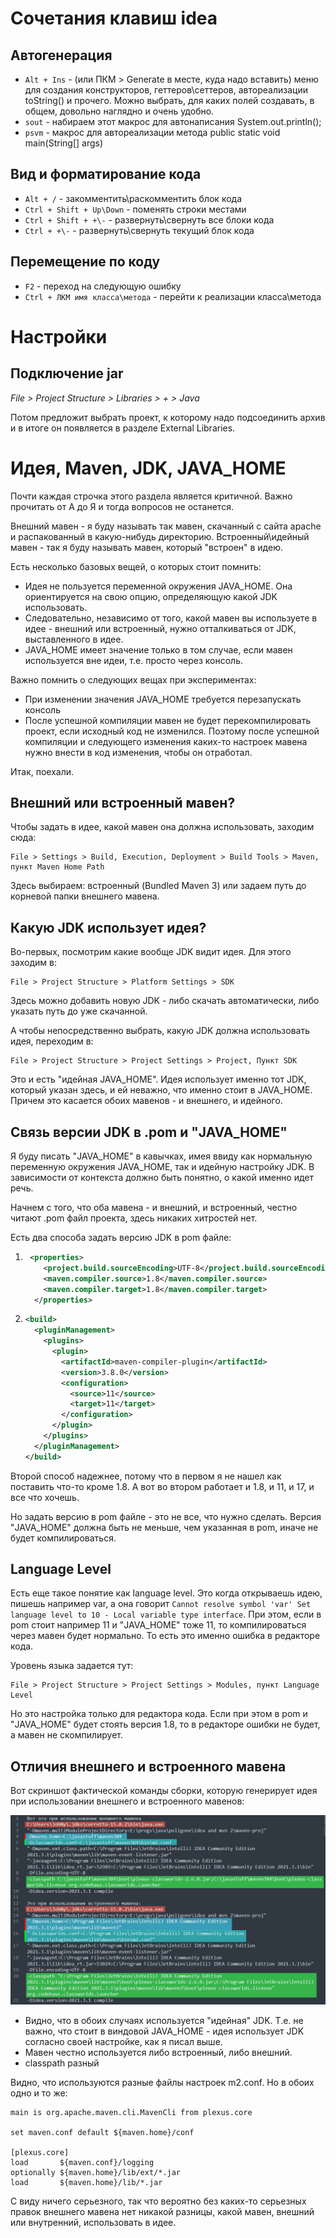 # Сочетания клавиш idea

## Автогенерация

* `Alt + Ins` - (или ПКМ > Generate в месте, куда надо вставить) меню для создания конструкторов, геттеров\сеттеров, автореализации toString() и прочего. Можно выбрать, для каких полей создавать, в общем, довольно наглядно и очень удобно.
* `sout` - набираем этот макрос для автонаписания System.out.println();
* `psvm` - макрос для автореализации метода public static void main(String[] args)



## Вид и форматирование кода

* `Alt + /` - закомментить\раскомментить блок кода
* `Ctrl + Shift + Up\Down` - поменять строки местами
* `Ctrl + Shift + +\-` - развернуть\свернуть все блоки кода
* `Ctrl + +\-` - развернуть\свернуть текущий блок кода



## Перемещение по коду

* `F2` - переход на следующую ошибку
* `Ctrl + ЛКМ имя класса\метода` - перейти к реализации класса\метода

# Настройки

## Подключение jar

*File > Project Structure > Libraries > + > Java*

Потом предложит выбрать проект, к которому надо подсоединить архив и в итоге он появляется в разделе External Libraries.

# Идея, Maven, JDK, JAVA_HOME

Почти каждая строчка этого раздела является критичной. Важно прочитать от А до Я и тогда вопросов не останется.

Внешний мавен - я буду называть так мавен, скачанный с сайта apache и распакованный в какую-нибудь директорию. Встроенный\идейный мавен - так я буду называть мавен, который "встроен" в идею.

Есть несколько базовых вещей, о которых стоит помнить:

* Идея не пользуется переменной окружения JAVA_HOME. Она ориентируется на свою опцию, определяющую какой JDK использовать.
* Следовательно, независимо от того, какой мавен вы используете в идее - внешний или встроенный, нужно отталкиваться от JDK, выставленного в идее.
* JAVA_HOME имеет значение только в том случае, если мавен используется вне идеи, т.е. просто через консоль.

Важно помнить о следующих вещах при экспериментах:

* При изменении значения JAVA_HOME требуется перезапускать консоль
* После успешной компиляции мавен не будет перекомпилировать проект, если исходный код не изменился. Поэтому после успешной компиляции и следующего изменения каких-то настроек мавена нужно внести в код изменения, чтобы он отработал.

Итак, поехали.

## Внешний или встроенный мавен?

Чтобы задать в идее, какой мавен она должна использовать, заходим сюда:

```
File > Settings > Build, Execution, Deployment > Build Tools > Maven, пункт Maven Home Path
```

Здесь выбираем: встроенный (Bundled Maven 3) или задаем путь до корневой папки внешнего мавена.

## Какую JDK использует идея?

Во-первых, посмотрим какие вообще JDK видит идея. Для этого заходим в:

```
File > Project Structure > Platform Settings > SDK
```

Здесь можно добавить новую JDK - либо скачать автоматически, либо указать путь до уже скачанной.

А чтобы непосредственно выбрать, какую JDK должна использовать идея, переходим в:

```
File > Project Structure > Project Settings > Project, Пункт SDK
```

Это и есть "идейная JAVA_HOME". Идея использует именно тот JDK, который указан здесь, и ей неважно, что именно стоит в JAVA_HOME. Причем это касается обоих мавенов - и внешнего, и идейного.

## Связь версии JDK в .pom и "JAVA_HOME"

Я буду писать "JAVA_HOME" в кавычках, имея ввиду как нормальную переменную окружения JAVA_HOME, так и идейную настройку JDK. В зависимости от контекста должно быть понятно, о какой именно идет речь.

Начнем с того, что оба мавена - и внешний, и встроенный, честно читают .pom файл проекта, здесь никаких хитростей нет.

Есть два способа задать версию JDK в pom файле:

1. ```xml
    <properties>
       <project.build.sourceEncoding>UTF-8</project.build.sourceEncoding>
       <maven.compiler.source>1.8</maven.compiler.source>
       <maven.compiler.target>1.8</maven.compiler.target>
     </properties>
   ```

2. ```xml
   <build>
     <pluginManagement>
       <plugins>
         <plugin>
           <artifactId>maven-compiler-plugin</artifactId>
           <version>3.8.0</version>
           <configuration>
             <source>11</source>
             <target>11</target>
           </configuration>
         </plugin>
       </plugins>
     </pluginManagement>
   </build>
   ```

Второй способ надежнее, потому что в первом я не нашел как поставить что-то кроме 1.8. А вот во втором работает и 1.8, и 11, и 17, и все что хочешь.

Но задать версию в pom файле - это не все, что нужно сделать. Версия "JAVA_HOME" должна быть не меньше, чем указанная в pom, иначе не будет компилироваться.

## Language Level

Есть еще такое понятие как language level. Это когда открываешь идею, пишешь например var, а она говорит `Cannot resolve symbol 'var' Set language level to 10 - Local variable type interface`. При этом, если в pom стоит например 11 и "JAVA_HOME" тоже 11, то компилироваться через мавен будет нормально. То есть это именно ошибка в редакторе кода.

Уровень языка задается тут:

```
File > Project Structure > Project Settings > Modules, пункт Language Level
```

Но это настройка только для редактора кода. Если при этом в pom и "JAVA_HOME" будет стоять версия 1.8, то в редакторе ошибки не будет, а мавен не скомпилирует.

## Отличия внешнего и встроенного мавена

Вот скриншот фактической команды сборки, которую генерирует идея при использовании внешнего и встроенного мавенов:

<img src="img/image-20220429171056630.png" alt="image-20220429171056630" style="zoom:80%;" />

* Видно, что в обоих случаях используется "идейная" JDK. Т.е. не важно, что стоит в виндовой JAVA_HOME - идея использует JDK согласно своей настройке, как я писал выше.
* Мавен честно используется либо встроенный, либо внешний.
* classpath разный

Видно, что используются разные файлы настроек m2.conf. Но в обоих одно и то же:

```
main is org.apache.maven.cli.MavenCli from plexus.core

set maven.conf default ${maven.home}/conf

[plexus.core]
load       ${maven.conf}/logging
optionally ${maven.home}/lib/ext/*.jar
load       ${maven.home}/lib/*.jar
```

С виду ничего серьезного, так что вероятно без каких-то серьезных правок внешнего мавена нет никакой разницы, какой мавен, внешний или внутренний, использовать в идее.

